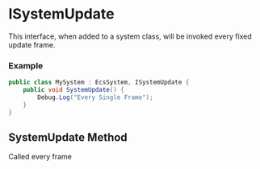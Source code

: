# ISystemUpdate
This interface, when added to a system class, will be invoked every fixed update frame.

### Example
```cs
public class MySystem : EcsSystem, ISystemUpdate {
    public void SystemUpdate() {
        Debug.Log("Every Single Frame");
    }
}
```
## SystemUpdate Method
Called every frame
